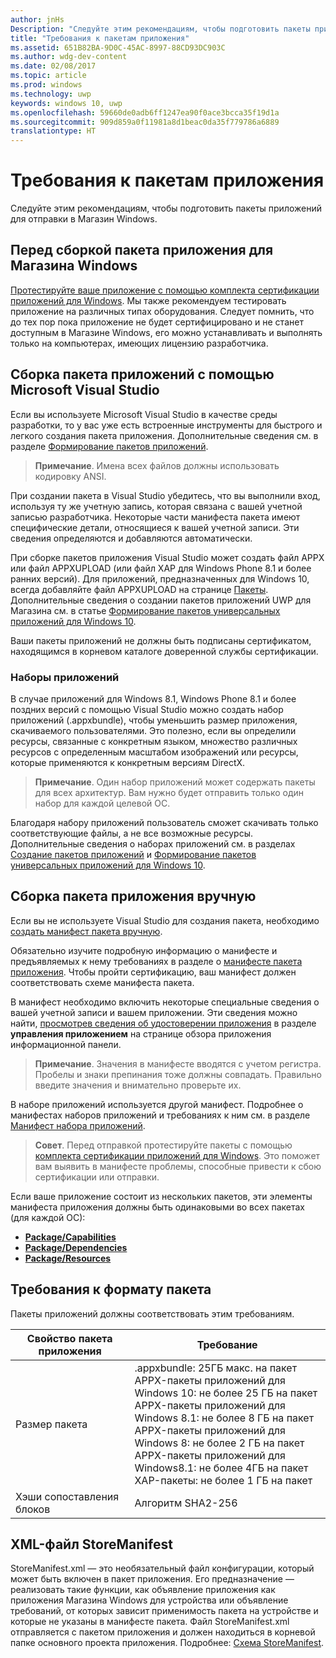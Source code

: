 ```yaml
---
author: jnHs
Description: "Следуйте этим рекомендациям, чтобы подготовить пакеты приложений для отправки в Магазин Windows."
title: "Требования к пакетам приложения"
ms.assetid: 651B82BA-9D0C-45AC-8997-88CD93DC903C
ms.author: wdg-dev-content
ms.date: 02/08/2017
ms.topic: article
ms.prod: windows
ms.technology: uwp
keywords: windows 10, uwp
ms.openlocfilehash: 59660de0adb6ff1247ea90f0ace3bcca35f19d1a
ms.sourcegitcommit: 909d859a0f11981a8d1beac0da35f779786a6889
translationtype: HT
---
```

# <a name="app-package-requirements"></a>Требования к пакетам приложения

Следуйте этим рекомендациям, чтобы подготовить пакеты приложений для отправки в Магазин Windows.

## <a name="before-you-build-your-apps-package-for-the-windows-store"></a>Перед сборкой пакета приложения для Магазина Windows

[Протестируйте ваше приложение с помощью комплекта сертификации приложений для Windows](https://msdn.microsoft.com/library/windows/apps/mt186449). Мы также рекомендуем тестировать приложение на различных типах оборудования. Следует помнить, что до тех пор пока приложение не будет сертифицировано и не станет доступным в Магазине Windows, его можно устанавливать и выполнять только на компьютерах, имеющих лицензию разработчика.

## <a name="building-the-app-package-using-microsoft-visual-studio"></a>Сборка пакета приложений с помощью Microsoft Visual Studio

Если вы используете Microsoft Visual Studio в качестве среды разработки, то у вас уже есть встроенные инструменты для быстрого и легкого создания пакета приложения. Дополнительные сведения см. в разделе [Формирование пакетов приложений](https://msdn.microsoft.com/library/windows/apps/mt270969).

> **Примечание**. Имена всех файлов должны использовать кодировку ANSI. 


При создании пакета в Visual Studio убедитесь, что вы выполнили вход, используя ту же учетную запись, которая связана с вашей учетной записью разработчика. Некоторые части манифеста пакета имеют специфические детали, относящиеся к вашей учетной записи. Эти сведения определяются и добавляются автоматически.

При сборке пакетов приложения Visual Studio может создать файл APPX или файл APPXUPLOAD (или файл XAP для Windows Phone 8.1 и более ранних версий). Для приложений, предназначенных для Windows 10, всегда добавляйте файл APPXUPLOAD на странице [Пакеты](upload-app-packages.md). Дополнительные сведения о создании пакетов приложений UWP для Магазина см. в статье [Формирование пакетов универсальных приложений для Windows 10](http://go.microsoft.com/fwlink/p/?LinkId=620193 ).

Ваши пакеты приложений не должны быть подписаны сертификатом, находящимся в корневом каталоге доверенной службы сертификации.

### <a name="app-bundles"></a>Наборы приложений

В случае приложений для Windows 8.1, Windows Phone 8.1 и более поздних версий с помощью Visual Studio можно создать набор приложений (.appxbundle), чтобы уменьшить размер приложения, скачиваемого пользователями. Это полезно, если вы определили ресурсы, связанные с конкретным языком, множество различных ресурсов с определенным масштабом изображений или ресурсы, которые применяются к конкретным версиям DirectX.

> **Примечание**. Один набор приложений может содержать пакеты для всех архитектур. Вам нужно будет отправить только один набор для каждой целевой ОС.


Благодаря набору приложений пользователь сможет скачивать только соответствующие файлы, а не все возможные ресурсы. Дополнительные сведения о наборах приложений см. в разделах [Создание пакетов приложений](https://msdn.microsoft.com/library/windows/apps/mt270969) и [Формирование пакетов универсальных приложений для Windows 10](http://go.microsoft.com/fwlink/p/?LinkId=620193 ).

## <a name="building-the-app-package-manually"></a>Сборка пакета приложения вручную

Если вы не используете Visual Studio для создания пакета, необходимо [создать манифест пакета вручную](https://msdn.microsoft.com/library/windows/apps/br211476).

Обязательно изучите подробную информацию о манифесте и предъявляемых к нему требованиях в разделе о [манифесте пакета приложения](https://msdn.microsoft.com/library/windows/apps/br211474). Чтобы пройти сертификацию, ваш манифест должен соответствовать схеме манифеста пакета.

В манифест необходимо включить некоторые специальные сведения о вашей учетной записи и вашем приложении. Эти сведения можно найти, [просмотрев сведения об удостоверении приложения](view-app-identity-details.md) в разделе **управления приложением** на странице обзора приложения информационной панели.

> **Примечание**. Значения в манифесте вводятся с учетом регистра. Пробелы и знаки препинания тоже должны совпадать. Правильно введите значения и внимательно проверьте их.


В наборе приложений используется другой манифест. Подробнее о манифестах наборов приложений и требованиях к ним см. в разделе [Манифест набора приложений](https://msdn.microsoft.com/library/windows/apps/dn263089).

> **Совет**. Перед отправкой протестируйте пакеты с помощью [комплекта сертификации приложений для Windows](https://msdn.microsoft.com/library/windows/apps/mt186449). Это поможет вам выявить в манифесте проблемы, способные привести к сбою сертификации или отправки.


Если ваше приложение состоит из нескольких пакетов, эти элементы манифеста приложения должны быть одинаковыми во всех пакетах (для каждой ОС):

-   [**Package/Capabilities**](https://msdn.microsoft.com/library/windows/apps/br211422)
-   [**Package/Dependencies**](https://msdn.microsoft.com/library/windows/apps/br211428)
-   [**Package/Resources**](https://msdn.microsoft.com/library/windows/apps/br211462)

## <a name="package-format-requirements"></a>Требования к формату пакета

Пакеты приложений должны соответствовать этим требованиям.

| Свойство пакета приложения | Требование                                                          |
|----------------------|----------------------------------------------------------------------|
| Размер пакета         | .appxbundle: 25ГБ макс. на пакет <br>APPX-пакеты приложений для Windows 10: не более 25 ГБ на пакет<br>APPX-пакеты приложений для Windows 8.1: не более 8 ГБ на пакет <br> APPX-пакеты приложений для Windows 8: не более 2 ГБ на пакет <br> APPX-пакеты приложений для Windows8.1: не более 4ГБ на пакет <br> XAP-пакеты: не более 1 ГБ на пакет                                                                           |
| Хэши сопоставления блоков     | Алгоритм SHA2-256                                                   |
 

## <a name="storemanifest-xml-file"></a>XML-файл StoreManifest

StoreManifest.xml — это необязательный файл конфигурации, который может быть включен в пакет приложения. Его предназначение — реализовать такие функции, как объявление приложения как приложения Магазина Windows для устройства или объявление требований, от которых зависит применимость пакета на устройстве и которые не указаны в манифесте пакета. Файл StoreManifest.xml отправляется с пакетом приложения и должен находиться в корневой папке основного проекта приложения. Подробнее: [Схема StoreManifest](https://msdn.microsoft.com/library/windows/apps/mt617325).

 

 




